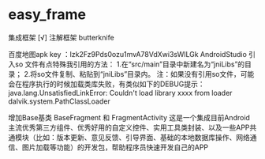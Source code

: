 # easy_frame
集成框架
[√] 注解框架 butterknife

百度地图apk key ：lzk2Fz9Pds0ozu1mvA78VdXwi3sWlLGk
AndroidStudio 引入so 文件有点特殊我引用的方法：
    1.在“src/main”目录中新建名为“jniLibs”的目录；
    2.将so文件复制、粘贴到“jniLibs”目录内。
    注：如果没有引用so文件，可能会在程序执行的时候加载类库失败，有类似如下的DEBUG提示：
    java.lang.UnsatisfiedLinkError: Couldn't load library xxxx from loader dalvik.system.PathClassLoader



增加Base基类 BaseFragment 和 FragmentActivity
这是一个集成目前Android主流优秀第三方组件、优秀好用的自定义控件、实用工具类封装、以及一些APP共通模块（比如：版本更新、意见反馈、引导界面、基础的本地数据库操作、网络通信、图片加载等功能）的开发包，帮助程序员快速开发自己的APP